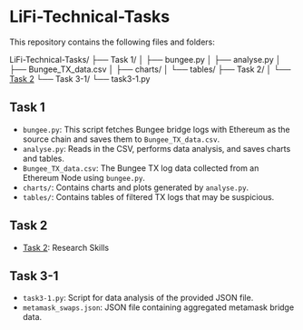 # LiFi-Technical-Tasks

This repository contains the following files and folders:

LiFi-Technical-Tasks/
├── Task 1/
│   ├── bungee.py
│   ├── analyse.py
│   ├── Bungee_TX_data.csv
│   ├── charts/
│   └── tables/
├── Task 2/
│   └── [Task 2](https://www.notion.so/Task-2-Research-Skills-64c26966f3404b4ea99d403dea8f8654)
└── Task 3-1/
    └── task3-1.py

## Task 1
- `bungee.py`: This script fetches Bungee bridge logs with Ethereum as the source chain and saves them to `Bungee_TX_data.csv`.
- `analyse.py`: Reads in the CSV, performs data analysis, and saves charts and tables.
- `Bungee_TX_data.csv`: The Bungee TX log data collected from an Ethereum Node using `bungee.py`.
- `charts/`: Contains charts and plots generated by `analyse.py`.
- `tables/`: Contains tables of filtered TX logs that may be suspicious.

## Task 2
- [Task 2](https://www.notion.so/Task-2-Research-Skills-64c26966f3404b4ea99d403dea8f8654): Research Skills

## Task 3-1
- `task3-1.py`: Script for data analysis of the provided JSON file.
- `metamask_swaps.json`: JSON file containing aggregated metamask bridge data.